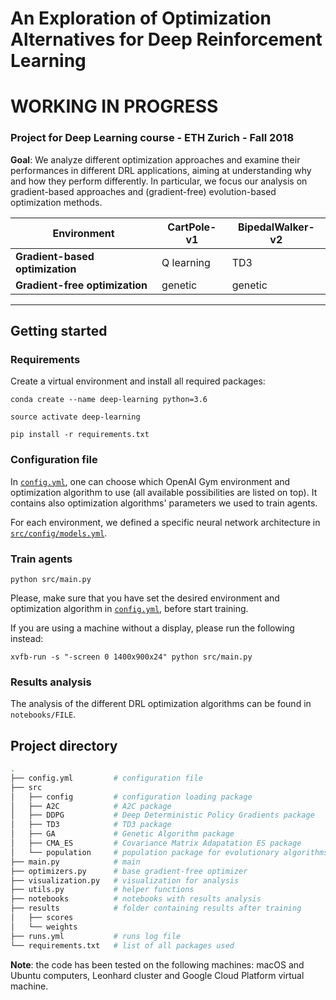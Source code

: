 # An Exploration of Optimization Alternatives for Deep Reinforcement Learning

# WORKING IN PROGRESS

### Project for Deep Learning course - ETH Zurich - Fall 2018

**Goal**: We analyze different optimization approaches and examine their performances in different DRL applications, aiming at understanding why and how they perform differently. In particular, we focus our analysis on gradient-based approaches and (gradient-free) evolution-based optimization methods.

| **Environment**                 |   CartPole-v1   |   BipedalWalker-v2   |
|---------------------------------|-----------------|----------------------|
| **Gradient-based optimization** |   Q learning    |   TD3                |
| **Gradient-free optimization**  |   genetic       |   genetic            |


***

## Getting started

### Requirements
Create a virtual environment and install all required packages:

`conda create --name deep-learning python=3.6`

`source activate deep-learning`

`pip install -r requirements.txt`

### Configuration file
In [`config.yml`](config.yml), one can choose which OpenAI Gym environment and optimization algorithm to use (all available possibilities are listed on top).
It contains also optimization algorithms' parameters we used to train agents.

For each environment, we defined a specific neural network architecture in [`src/config/models.yml`](src/config/models.yml).

### Train agents
`python src/main.py`

Please, make sure that you have set the desired environment and optimization algorithm in [`config.yml`](config.yml), before start training.

If you are using a machine without a display, please run the following instead:

`xvfb-run -s "-screen 0 1400x900x24" python src/main.py`


### Results analysis
The analysis of the different DRL optimization algorithms can be found in `notebooks/FILE`. 


## Project directory
``` bash
.
├── config.yml         # configuration file
├── src
│   ├── config         # configuration loading package
│   ├── A2C            # A2C package
│   ├── DDPG           # Deep Deterministic Policy Gradients package
│   ├── TD3            # TD3 package
│   ├── GA             # Genetic Algorithm package
│   ├── CMA_ES         # Covariance Matrix Adapatation ES package
│   └── population     # population package for evolutionary algorithms
├── main.py            # main 
├── optimizers.py      # base gradient-free optimizer
├── visualization.py   # visualization for analysis 
├── utils.py           # helper functions
├── notebooks          # notebooks with results analysis
├── results            # folder containing results after training
│   ├── scores
│   └── weights
├── runs.yml           # runs log file
└── requirements.txt   # list of all packages used

```

**Note**: the code has been tested on the following machines: macOS and Ubuntu computers, Leonhard cluster and Google Cloud Platform virtual machine.

